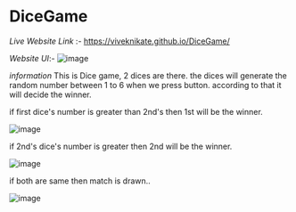 # DiceGame
_Live Website Link_ :- https://viveknikate.github.io/DiceGame/

_Website UI_:-
  ![image](https://github.com/viveknikate/DiceGame/assets/66075893/d3c25b19-0eda-4388-9c20-fdbf49a39088)

*information*
  This is Dice game, 2 dices are there.
the dices will generate the random number between 1 to 6 when we press button.
according to that it will decide the winner.

if first dice's number is greater than 2nd's then 1st will be the winner.

![image](https://github.com/viveknikate/DiceGame/assets/66075893/76fa9aa9-a14a-475b-9696-74568c342e1c)


if 2nd's dice's number is greater then 2nd will be the winner.

![image](https://github.com/viveknikate/DiceGame/assets/66075893/2aa1a755-c01a-41c4-a981-12dfefc0f85a)


if both are same then match is drawn..

![image](https://github.com/viveknikate/DiceGame/assets/66075893/05ff8f11-c2c9-4533-acb0-043185bafd2a)




